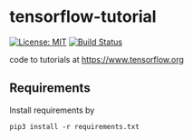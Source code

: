 # tensorflow-tutorial
[![License: MIT](https://img.shields.io/badge/License-MIT-yellow.svg)](./LICENSE)
[![Build Status](https://travis-ci.org/mathemage/tensorflow-tutorial.svg?branch=master)](https://travis-ci.org/mathemage/tensorflow-tutorial)


code to tutorials at https://www.tensorflow.org

Requirements
------------

Install requirements by
```
pip3 install -r requirements.txt
```
